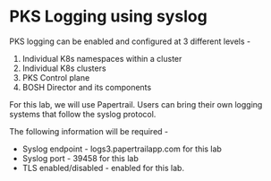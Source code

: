
# PKS Logging using syslog

PKS logging can be enabled and configured at 3 different levels - 

1. Individual K8s namespaces within a cluster
2. Individual K8s clusters
3. PKS Control plane
4. BOSH Director and its components

For this lab, we will use Papertrail. Users can bring their own logging systems that follow the syslog protocol. 

The following information will be required - 

* Syslog endpoint - logs3.papertrailapp.com for this lab
* Syslog port - 39458 for this lab
* TLS enabled/disabled - enabled for this lab. 
<!--stackedit_data:
eyJoaXN0b3J5IjpbNjM2ODk0MDgyLDIxMDY5MTQ4NDcsMTIyNj
k4MjM4OV19
-->